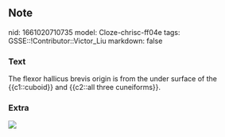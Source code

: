 ## Note
nid: 1661020710735
model: Cloze-chrisc-ff04e
tags: GSSE::!Contributor::Victor_Liu
markdown: false

### Text
<div>
  The flexor hallicus brevis origin is from the under surface of
  the {{c1::cuboid}} and {{c2::all three cuneiforms}}.
</div>

### Extra
<img src="paste-cc1190bd382d3364e3be685406d608c67d9e8b65.jpg">
